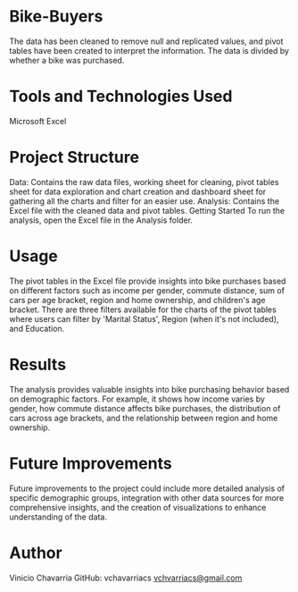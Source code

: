# Bike-Buyers
 The data has been cleaned to remove null and replicated values, and pivot tables have been created to interpret the information. The data is divided by whether a bike was purchased.

# Tools and Technologies Used
Microsoft Excel

# Project Structure
Data: Contains the raw data files, working sheet for cleaning, pivot tables sheet for data exploration and chart creation and dashboard sheet for gathering all the charts and filter for an easier use. 
Analysis: Contains the Excel file with the cleaned data and pivot tables.
Getting Started
To run the analysis, open the Excel file in the Analysis folder.

# Usage
The pivot tables in the Excel file provide insights into bike purchases based on different factors such as income per gender, commute distance, sum of cars per age bracket, region and home ownership, and children's age bracket. There are three filters available for the charts of the pivot tables where users can filter by 'Marital Status', Region (when it's not included), and Education.

# Results
The analysis provides valuable insights into bike purchasing behavior based on demographic factors. For example, it shows how income varies by gender, how commute distance affects bike purchases, the distribution of cars across age brackets, and the relationship between region and home ownership.

# Future Improvements
Future improvements to the project could include more detailed analysis of specific demographic groups, integration with other data sources for more comprehensive insights, and the creation of visualizations to enhance understanding of the data.

# Author
Vinicio Chavarria
GitHub: vchavarriacs
vchvarriacs@gmail.com
